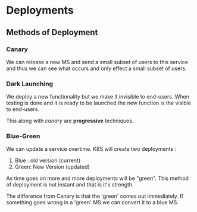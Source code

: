 # Deployments
## Methods of Deployment
### Canary
We can release a new MS and send a small subset of users to this service and thus we can see what occurs and only effect a small subset of users.

### Dark Launching
We deploy a new functionality but we make it invisible to end-users. When testing is done and it is ready to be launched the new function is the visible to end-users.

This along with *canary* are **progressive** techniques. 
### Blue-Green
We can update a service overtime. K8S will create two deployments :

1. Blue : old version (current)
2. Green: New Version (updated)

As time goes on more and more deployments will be "green". This method of deployment is not instant and that is it's strength. 

The difference from Canary is that the 'green' comes out immediately. If something goes wrong in a 'green' MS we can convert it to a blue MS.  